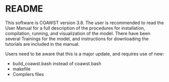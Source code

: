 README
==========

This software is COAWST version 3.8. The user is recommended to read the User Manual for a full description of the procedures for installation, compilation, running, and visualization of the model. There have been several Trainings for the model, and instructions for downloading the tutorials are included in the manual.

Users need to be aware that this is a major update, and requires use of new:
- build_coawst.bash instead of coawst.bash
- makefile
- Compilers files


